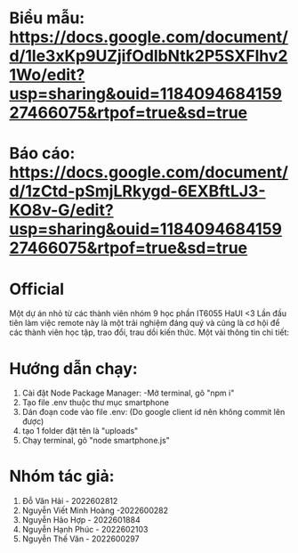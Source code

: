 # Biểu mẫu: https://docs.google.com/document/d/1le3xKp9UZjifOdlbNtk2P5SXFlhv21Wo/edit?usp=sharing&ouid=118409468415927466075&rtpof=true&sd=true

# Báo cáo: https://docs.google.com/document/d/1zCtd-pSmjLRkygd-6EXBftLJ3-KO8v-G/edit?usp=sharing&ouid=118409468415927466075&rtpof=true&sd=true

# Official

Một dự án nhỏ từ các thành viên nhóm 9 học phần IT6055 HaUI <3
Lần đầu tiên làm việc remote này là một trải nghiệm đáng quý và cũng là cơ hội để các thành viên học tập, trao đổi, trau dồi kiến thức.
Một vài thông tin chi tiết:

# Hướng dẫn chạy:
1. Cài đặt Node Package Manager:
   -Mở terminal, gõ "npm i"
2. Tạo file .env thuộc thư mục smartphone
3. Dán đoạn code vào file .env: (Do google client id nên không commit lên được)
4. tạo 1 folder đặt tên là "uploads"
5. Chạy terminal, gõ "node smartphone.js"
  


# Nhóm tác giả:
1. Đỗ Văn Hải - 2022602812<br>
2. Nguyễn Viết Minh Hoàng -2022600282 <br>
3. Nguyễn Hảo Hợp - 2022601884 <br>
4. Nguyễn Hạnh Phúc - 2022602103 <br>
5. Nguyễn Thế Văn - 2022600297 <br>
